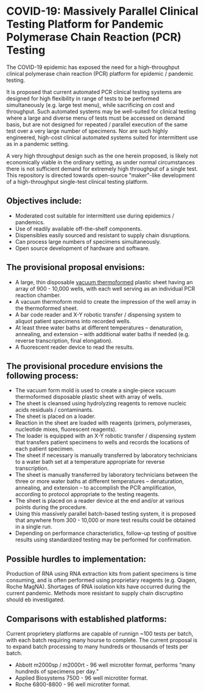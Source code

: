 # COVID-19:  Massively Parallel Clinical Testing Platform for Pandemic Polymerase Chain Reaction (PCR) Testing

The COVID-19 epidemic has exposed the need for a high-throughput clinical polymerase chain reaction (PCR) platform for epidemic / pandemic testing. 

It is proposed that current automated PCR clinical testing systems are designed for high flexibility in range of tests to be performed simultaneously (e.g. large test menu), while sacrificing on cost and throughput. Such automated systems may be well-suited for clinical testing where a large and diverse menu of tests must be accessed on demand basis, but are not  designed for repeated / parallel execution of the same test over a very large number of specimens.  Nor are such highly engineered, high-cost clinical automated systems suited for intermittent use as in a pandemic setting.

A very high throughput design such as the one herein proposed, is likely not economically viable in the ordinary setting, as under normal circumstances there is not sufficient demand for extremely high throughput of a single test. This repository is directed towards open-source "maker"-like development of a high-throughput single-test clinical testing platform.  

## Objectives include:

- Moderated cost suitable for intermittent use during epidemics / pandemics.
- Use of readily available off-the-shelf components.
- Dispensibles easily sourced and resistant to supply chain disruptions.
- Can process large numbers of specimens simultaneously.
- Open source development of hardware and software.

## The provisional proposal envisions:

- A large, thin disposable [vacuum thermoformed](https://youtu.be/DWWq2hH7imA?t=84) plastic sheet having an array of 900 - 10,000 wells, with each well serving as an individual PCR reaction chamber.
- A vacuum thermoform mold to create the impression of the well array in the thermoformed sheet.
- A bar code reader and X-Y robotic transfer / dispensing system to aliquot patient specimens into recorded wells.
- At least three water baths at different temperatures – denaturation, annealing, and extension – with additional water baths if needed (e.g. reverse transcription, final elongation).
- A fluorescent reader device to read the results.

## The provisional procedure envisions the following process:

- The vacuum form mold is used to create a single-piece vacuum thermoformed disposable plastic sheet with array of wells.
- The sheet is cleansed using hydrolyzing reagents to remove nucleic acids residuals / contaminants.
- The sheet is placed on a loader.
- Reaction in the sheet are loaded with reagents (primers, polymerases, nucleotide mixes, fluorescent reagents).
- The loader is equipped with an X-Y robotic transfer / dispensing system that transfers patient specimens to wells and records the locations of each patient specimen.
- The sheet if necessary is manually transferred by laboratory technicians to a water bath set at a temperature appropriate for reverse transcription.
- The sheet is manually transferred by laboratory technicians between the three or more water baths at different temperatures – denaturation, annealing, and extension – to accomplish the PCR amplification, according to protocol appropriate to the testing reagents.
- The sheet is placed on a reader device at the end and/or at various points during the procedure.
- Using this massively parallel batch-based testing system, it is proposed that anywhere from 300 - 10,000 or more test results could be obtained in a single run.
- Depending on performance characteristics, follow-up testing of positive results using standardized testing may be performed for confirmation.

## Possible hurdles to implementation:

Production of RNA using RNA extraction kits from patient specimens is time consuming, and is often performed using proprietary reagents (e.g. Qiagen, Roche MagNA). Shortages of RNA isolation kits have occurred during the current pandemic. Methods more resistant to supply chain discruptino should eb investigated.

## Comparisons with established platforms:

Current proprietery platforms are capable of runnign ~100 tests per batch, with each batch requiring many hourse to complete. The current proposal is to expand batch processing to many hundreds or thousands of tests per batch.

- Abbott m2000sp / m2000rt -  96 well microtiter format, performs “many hundreds of specimens per day.”
- Applied Biosystems 7500  - 96 well microtiter format.
- Roche 6800-8800 - 96 well microtiter format.

